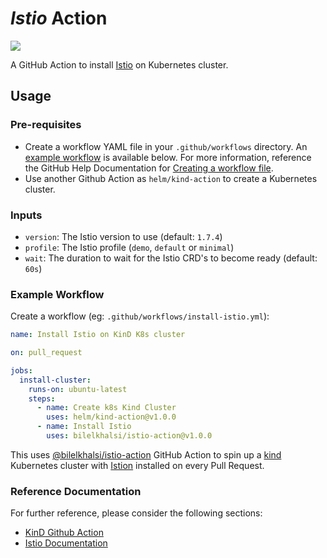 # *Istio* Action

[![](https://github.com/bilelkhalsi/istio-action/workflows/Test/badge.svg?branch=master)](https://github.com/bilelkhalsi/istio-action/actions)

A GitHub Action to install [Istio](https://istio.io/) on Kubernetes cluster.

## Usage

### Pre-requisites

* Create a workflow YAML file in your `.github/workflows` directory. An [example workflow](#example-workflow) is available below.
For more information, reference the GitHub Help Documentation for [Creating a workflow file](https://help.github.com/en/articles/configuring-a-workflow#creating-a-workflow-file).
* Use another Github Action as `helm/kind-action` to create a Kubernetes cluster.

### Inputs

- `version`: The Istio version to use (default: `1.7.4`)
- `profile`: The Istio profile (`demo`, `default` or `minimal`)
- `wait`: The duration to wait for the Istio CRD's to become ready (default: `60s`)


### Example Workflow

Create a workflow (eg: `.github/workflows/install-istio.yml`):

```yaml
name: Install Istio on KinD K8s cluster

on: pull_request

jobs:
  install-cluster:
    runs-on: ubuntu-latest
    steps:
      - name: Create k8s Kind Cluster
        uses: helm/kind-action@v1.0.0
      - name: Install Istio
        uses: bilelkhalsi/istio-action@v1.0.0      
```

This uses [@bilelkhalsi/istio-action](https://www.github.com/bilelkhalsi/istio-action) GitHub Action to spin up a [kind](https://kind.sigs.k8s.io/) Kubernetes cluster with [Istion](https://istio.io/) installed on every Pull Request.

### Reference Documentation
For further reference, please consider the following sections:
* [KinD Github Action](https://github.com/helm/kind-action)
* [Istio Documentation](https://istio.io/latest/docs/)
